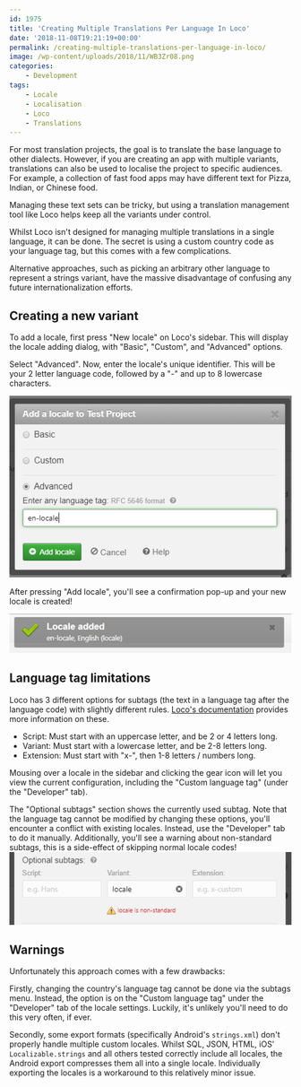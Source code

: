```yaml
---
id: 1975
title: 'Creating Multiple Translations Per Language In Loco'
date: '2018-11-08T19:21:19+00:00'
permalink: /creating-multiple-translations-per-language-in-loco/
image: /wp-content/uploads/2018/11/WB3Zr08.png
categories:
    - Development
tags:
    - Locale
    - Localisation
    - Loco
    - Translations
---
```


For most translation projects, the goal is to translate the base language to other dialects. However, if you are creating an app with multiple variants, translations can also be used to localise the project to specific audiences. For example, a collection of fast food apps may have different text for Pizza, Indian, or Chinese food.

Managing these text sets can be tricky, but using a translation management tool like Loco helps keep all the variants under control.

Whilst Loco isn't designed for managing multiple translations in a single language, it can be done. The secret is using a custom country code as your language tag, but this comes with a few complications.

Alternative approaches, such as picking an arbitrary other language to represent a strings variant, have the massive disadvantage of confusing any future internationalization efforts.

## Creating a new variant

To add a locale, first press "New locale" on Loco's sidebar. This will display the locale adding dialog, with "Basic", "Custom", and "Advanced" options.  

Select "Advanced". Now, enter the locale's unique identifier. This will be your 2 letter language code, followed by a "-" and up to 8 lowercase characters.  

[![](/wp-content/uploads/2018/11/addlocale.png)](/wp-content/uploads/2018/11/addlocale.png)  

After pressing "Add locale", you'll see a confirmation pop-up and your new locale is created!  

[![](/wp-content/uploads/2018/11/localeadded.png)](/wp-content/uploads/2018/11/localeadded.png)

## Language tag limitations

Loco has 3 different options for subtags (the text in a language tag after the language code) with slightly different rules. [Loco's documentation](https://localise.biz/help/developers/locales) provides more information on these.

- Script: Must start with an uppercase letter, and be 2 or 4 letters long.
- Variant: Must start with a lowercase letter, and be 2-8 letters long.
- Extension: Must start with "x-", then 1-8 letters / numbers long.

Mousing over a locale in the sidebar and clicking the gear icon will let you view the current configuration, including the "Custom language tag" (under the "Developer" tab).

The "Optional subtags" section shows the currently used subtag. Note that the language tag cannot be modified by changing these options, you'll encounter a conflict with existing locales. Instead, use the "Developer" tab to do it manually. Additionally, you'll see a warning about non-standard subtags, this is a side-effect of skipping normal locale codes!  
[![](/wp-content/uploads/2018/11/subtags.png)](/wp-content/uploads/2018/11/subtags.png)

## Warnings

Unfortunately this approach comes with a few drawbacks:

Firstly, changing the country's language tag cannot be done via the subtags menu. Instead, the option is on the "Custom language tag" under the "Developer" tab of the locale settings. Luckily, it's unlikely you'll need to do this very often, if ever.

Secondly, some export formats (specifically Android's `strings.xml`) don't properly handle multiple custom locales. Whilst SQL, JSON, HTML, iOS' `Localizable.strings` and all others tested correctly include all locales, the Android export compresses them all into a single locale. Individually exporting the locales is a workaround to this relatively minor issue.